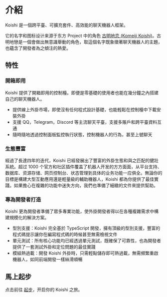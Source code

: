 # 介紹

Koishi 是一個跨平臺、可擴充套件、高效能的聊天機器人框架。

它的名字和图标设计来源于东方 Project 中的角色 [古明地恋 (Komeiji Koishi)](https://zh.touhouwiki.net/wiki/古明地恋)。古明地戀是一個會做出無意識舉動的角色，取這個名字既象徵著聊天機器人的主題，也蘊含了開發者為之傾注的熱愛。

## 特性

### 開箱即用

Koishi 提供了開箱即用的控制檯。即便是零基礎的使用者也能在幾分鐘之內搭建自己的聊天機器人。

- 提供線上外掛市場，即使沒有任何程式設計基礎，也能輕鬆在控制檯中下載安裝外掛
- 支援 QQ，Telegram，Discord 等主流聊天平臺，支援多賬戶和跨平臺資料互通
- 隨時隨地透過控制面板監控執行狀態，控制機器人的行為，甚至上號聊天

### 生態豐富

經過了長達四年的迭代，Koishi 已經發展出了豐富的外掛生態和與之匹配的健壯系統。超过 1000 个官方和社区插件覆盖了机器人开发的方方面面，从平台支持、数据库、资源存储、网页控制台、状态管理到具体的业务功能一应俱全。無論你的目標是構建大型互動應用還是輕量級的輔助機器人，Koishi 都為你提供了最佳實踐。如果擔心在複雜的功能中迷失方向，我們也準備了細緻的文件來提供幫助。

### 專為開發者打造

Koishi 更為開發者準備了眾多專業功能，使外掛開發者得以在各種複雜需求中構建規模化的解決方案。

- 型別支援：Koishi 完全基於 TypeScript 開發，擁有頂級的型別支援，豐富的程式碼提示讓你在編寫程式碼的時候甚至無需檢視文件
- 單元測試：所有核心功能均已經透過單元測試，既確保了可靠性，也為開發者提供了一套測試外掛和定位問題的最佳實踐
- 模組熱過載：開發 Koishi 外掛時，只需輕點儲存即可熱過載，無需頻繁重啟機器人，如同前端開發一樣絲滑順暢

## 馬上起步

点击前往 [起步](./starter/)，开启你的 Koishi 之旅。
